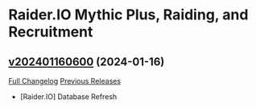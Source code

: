# Raider.IO Mythic Plus, Raiding, and Recruitment

## [v202401160600](https://github.com/RaiderIO/raiderio-addon/tree/v202401160600) (2024-01-16)
[Full Changelog](https://github.com/RaiderIO/raiderio-addon/compare/v202401150600...v202401160600) [Previous Releases](https://github.com/RaiderIO/raiderio-addon/releases)

- [Raider.IO] Database Refresh  
